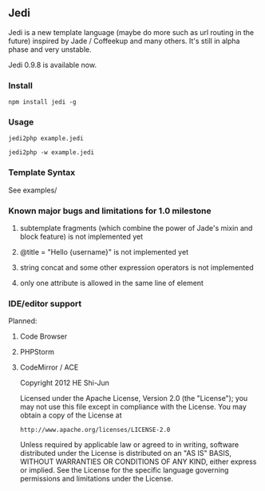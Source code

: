 ## Jedi ##

Jedi is a new template language (maybe do more such as url routing in the future)
inspired by Jade / Coffeekup and many others. It's still in alpha phase and very
unstable.

Jedi 0.9.8 is available now.

### Install ###

```npm install jedi -g```

### Usage ###

```jedi2php example.jedi```

```jedi2php -w example.jedi```

### Template Syntax ###

See examples/

### Known major bugs and limitations for 1.0 milestone

1. subtemplate fragments (which combine the power of Jade's mixin and block feature) is not implemented yet

2. @title = "Hello {username}" is not implemented yet

3. string concat and some other expression operators is not implemented

4. only one attribute is allowed in the same line of element

### IDE/editor support ###

Planned:

1. Code Browser
2. PHPStorm
3. CodeMirror / ACE



   Copyright 2012 HE Shi-Jun

   Licensed under the Apache License, Version 2.0 (the "License");
   you may not use this file except in compliance with the License.
   You may obtain a copy of the License at

       http://www.apache.org/licenses/LICENSE-2.0

   Unless required by applicable law or agreed to in writing, software
   distributed under the License is distributed on an "AS IS" BASIS,
   WITHOUT WARRANTIES OR CONDITIONS OF ANY KIND, either express or implied.
   See the License for the specific language governing permissions and
   limitations under the License.

